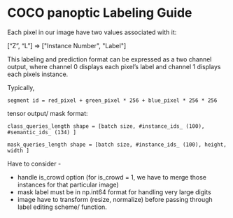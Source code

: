 # COCO panoptic Labeling Guide

Each pixel in our image have two values associated with it:

[“Z”, “L”] => ["Instance Number", "Label"]

This labeling and prediction format can be expressed as a two channel output, where channel 0 displays each pixel’s label and channel 1 displays each pixels instance.

Typically, 

```segment id = red_pixel + green_pixel * 256 + blue_pixel * 256 * 256```

tensor output/ mask format:

```class_queries_length shape = [batch size, #instance_ids_ (100), #semantic_ids_ (134) ]```

```mask_queries_length shape = [batch size, #instance_ids_ (100), height, width ]```


Have to consider - 
- handle is_crowd option (for is_crowd = 1, we have to merge those instances for that particular image)
- mask label must be in np.int64 format for handling very large digits
- image have to transform (resize, normalize) before passing through label editing scheme/ function.



